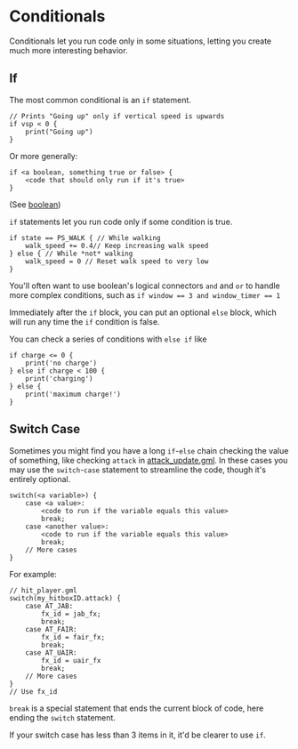 # Conditionals

Conditionals let you run code only in some situations, letting you create much more interesting behavior.

## If

The most common conditional is an `if` statement.

```gml
// Prints "Going up" only if vertical speed is upwards
if vsp < 0 {
    print("Going up")
}
```

Or more generally:

```gml
if <a boolean, something true or false> {
    <code that should only run if it's true>
}
```

(See [boolean](data_types.md#booleans-true-or-false-values))

`if` statements let you run code only if some condition is true.

```gml
if state == PS_WALK { // While walking
    walk_speed += 0.4// Keep increasing walk speed
} else { // While *not* walking
    walk_speed = 0 // Reset walk speed to very low
}
```

You'll often want to use boolean's logical connectors `and` and `or` to handle more complex conditions, such
as `if window == 3 and window_timer == 1`

Immediately after the `if` block, you can put an optional `else` block, which will run any time the `if` condition is
false.

You can check a series of conditions with `else if` like

```gml
if charge <= 0 {
    print('no charge')
} else if charge < 100 {
    print('charging')
} else {
    print('maximum charge!')
}
```

## Switch Case

Sometimes you might find you have a long `if`-`else` chain checking the value of something, like checking `attack`
in [attack_update.gml](../reference/scripts/event_scripts.md#attack-update-gml). In these
cases you may use the `switch`-`case` statement to streamline the code, though it's entirely optional.

```gml
switch(<a variable>) {
	case <a value>:
        <code to run if the variable equals this value>
        break;
    case <another value>:
        <code to run if the variable equals this value>
        break;
    // More cases
}
```

For example:

```gml
// hit_player.gml
switch(my_hitboxID.attack) {
	case AT_JAB:
        fx_id = jab_fx;
        break;
    case AT_FAIR:
        fx_id = fair_fx;
        break;
    case AT_UAIR:
        fx_id = uair_fx
        break;
    // More cases
}
// Use fx_id
```

`break` is a special statement that ends the current block of code, here ending the `switch` statement.

If your switch case has less than 3 items in it, it'd be clearer to use `if`.
